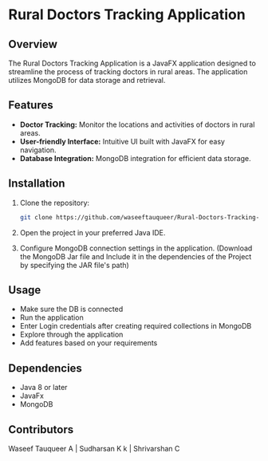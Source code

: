# Rural Doctors Tracking Application

## Overview

The Rural Doctors Tracking Application is a JavaFX application designed to streamline the process of tracking doctors in rural areas. The application utilizes MongoDB for data storage and retrieval.

## Features

- **Doctor Tracking:** Monitor the locations and activities of doctors in rural areas.
- **User-friendly Interface:** Intuitive UI built with JavaFX for easy navigation.
- **Database Integration:** MongoDB integration for efficient data storage.

## Installation

1. Clone the repository:

   ```bash
   git clone https://github.com/waseeftauqueer/Rural-Doctors-Tracking-Application-Using-JavaFX-and-MongoDB.git
2. Open the project in your preferred Java IDE.
3. Configure MongoDB connection settings in the application. (Download the MongoDB Jar file and Include it in the dependencies of the Project by specifying the JAR file's path)

## Usage

- Make sure the DB is connected 
- Run the application
- Enter Login credentials after creating required collections in MongoDB
- Explore through the application
- Add features based on your requirements

## Dependencies
- Java 8 or later
- JavaFx
- MongoDB

## Contributors
Waseef Tauqueer A | Sudharsan K k | Shrivarshan C
